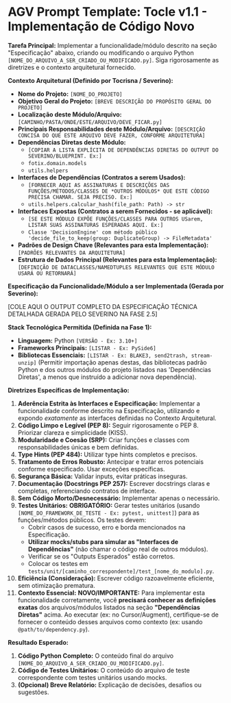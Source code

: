 # AGV Prompt Template: Tocle v1.1 - Implementação de Código Novo

**Tarefa Principal:** Implementar a funcionalidade/módulo descrito na seção "Especificação" abaixo, criando ou modificando o arquivo Python `[NOME_DO_ARQUIVO_A_SER_CRIADO_OU_MODIFICADO.py]`. Siga rigorosamente as diretrizes e o contexto arquitetural fornecido.

**Contexto Arquitetural (Definido por Tocrisna / Severino):**

*   **Nome do Projeto:** `[NOME_DO_PROJETO]`
*   **Objetivo Geral do Projeto:** `[BREVE DESCRIÇÃO DO PROPÓSITO GERAL DO PROJETO]`
*   **Localização deste Módulo/Arquivo:** `[CAMINHO/PASTA/ONDE/ESTE/ARQUIVO/DEVE_FICAR.py]`
*   **Principais Responsabilidades deste Módulo/Arquivo:** `[DESCRIÇÃO CONCISA DO QUE ESTE ARQUIVO DEVE FAZER, CONFORME ARQUITETURA]`
*   **Dependências Diretas deste Módulo:**
    *   `[COPIAR A LISTA EXPLÍCITA DE DEPENDÊNCIAS DIRETAS DO OUTPUT DO SEVERINO/BLUEPRINT. Ex:]`
    *   `fotix.domain.models`
    *   `utils.helpers`
*   **Interfaces de Dependências (Contratos a serem Usados):**
    *   `[FORNECER AQUI AS ASSINATURAS E DESCRIÇÕES DAS FUNÇÕES/MÉTODOS/CLASSES DE *OUTROS MÓDULOS* QUE ESTE CÓDIGO PRECISA CHAMAR. SEJA PRECISO. Ex:]`
    *   `utils.helpers.calcular_hash(file_path: Path) -> str`
*   **Interfaces Expostas (Contratos a serem Fornecidos - se aplicável):**
    *   `[SE ESTE MÓDULO EXPÕE FUNÇÕES/CLASSES PARA OUTROS USarem, LISTAR SUAS ASSINATURAS ESPERADAS AQUI. Ex:]`
    *   `Classe 'DecisionEngine' com método público 'decide_file_to_keep(group: DuplicateGroup) -> FileMetadata'`
*   **Padrões de Design Chave (Relevantes para esta Implementação):** `[PADRÕES RELEVANTES DA ARQUITETURA]`
*   **Estrutura de Dados Principal (Relevantes para esta Implementação):** `[DEFINIÇÃO DE DATACLASSES/NAMEDTUPLES RELEVANTES QUE ESTE MÓDULO USARÁ OU RETORNARÁ]`

**Especificação da Funcionalidade/Módulo a ser Implementada (Gerada por Severino):**

[COLE AQUI O OUTPUT COMPLETO DA ESPECIFICAÇÃO TÉCNICA DETALHADA GERADA PELO SEVERINO NA FASE 2.5]

**Stack Tecnológica Permitida (Definida na Fase 1):**

*   **Linguagem:** Python `[VERSÃO - Ex: 3.10+]`
*   **Frameworks Principais:** `[LISTAR - Ex: PySide6]`
*   **Bibliotecas Essenciais:** `[LISTAR - Ex: BLAKE3, send2trash, stream-unzip]` (Permitir importação apenas destas, das bibliotecas padrão Python e dos outros módulos do projeto listados nas 'Dependências Diretas', a menos que instruído a adicionar nova dependência).

**Diretrizes Específicas de Implementação:**

1.  **Aderência Estrita às Interfaces e Especificação:** Implementar a funcionalidade conforme descrito na Especificação, utilizando e expondo *exatamente* as interfaces definidas no Contexto Arquitetural.
2.  **Código Limpo e Legível (PEP 8):** Seguir rigorosamente o PEP 8. Priorizar clareza e simplicidade (KISS).
3.  **Modularidade e Coesão (SRP):** Criar funções e classes com responsabilidades únicas e bem definidas.
4.  **Type Hints (PEP 484):** Utilizar type hints completos e precisos.
5.  **Tratamento de Erros Robusto:** Antecipar e tratar erros potenciais conforme especificado. Usar exceções específicas.
6.  **Segurança Básica:** Validar inputs, evitar práticas inseguras.
7.  **Documentação (Docstrings PEP 257):** Escrever docstrings claras e completas, referenciando contratos de interface.
8.  **Sem Código Morto/Desnecessário:** Implementar apenas o necessário.
9.  **Testes Unitários:** **OBRIGATÓRIO:** Gerar testes unitários (usando `[NOME_DO_FRAMEWORK_DE_TESTE - Ex: pytest, unittest]`) para as funções/métodos públicos. Os testes devem:
    *   Cobrir casos de sucesso, erro e borda mencionados na Especificação.
    *   **Utilizar mocks/stubs para simular as "Interfaces de Dependências"** (não chamar o código real de outros módulos).
    *   Verificar se os "Outputs Esperados" estão corretos.
    *   Colocar os testes em `tests/unit/[caminho_correspondente]/test_[nome_do_modulo].py`.
10. **Eficiência (Consideração):** Escrever código razoavelmente eficiente, sem otimização prematura.
11. **Contexto Essencial:** **NOVO/IMPORTANTE:** Para implementar esta funcionalidade corretamente, você **precisará conhecer as definições exatas** dos arquivos/módulos listados na seção **"Dependências Diretas"** acima. Ao executar (ex: no Cursor/Augment), certifique-se de fornecer o conteúdo desses arquivos como contexto (ex: usando `@path/to/dependency.py`).

**Resultado Esperado:**

1.  **Código Python Completo:** O conteúdo final do arquivo `[NOME_DO_ARQUIVO_A_SER_CRIADO_OU_MODIFICADO.py]`.
2.  **Código de Testes Unitários:** O conteúdo do arquivo de teste correspondente com testes unitários usando mocks.
3.  **(Opcional) Breve Relatório:** Explicação de decisões, desafios ou sugestões.